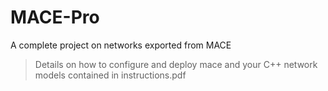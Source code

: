 # MACE-Pro
A complete project on networks exported from MACE 
>Details on how to  configure and deploy mace and your C++ network models contained in instructions.pdf
